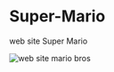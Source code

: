 # Super-Mario
 web site Super Mario

![web site mario bros](https://github.com/TiagoPdaS/Super-Mario/assets/77899501/d22f3362-00ae-4723-afe1-322315d7aac4)

